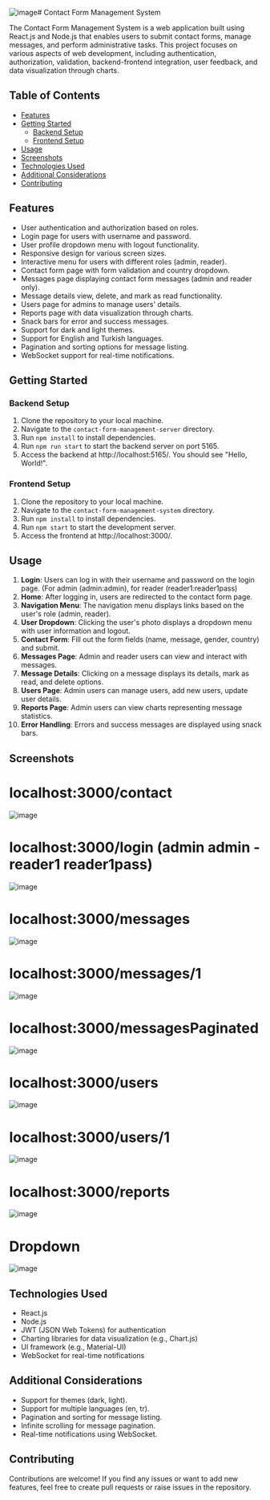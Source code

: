 ![image](https://github.com/bagdadiemre/contact-form-management-system_react-nodejs/assets/54630643/75e0573f-779e-4755-9a71-b23f041d2814)# Contact Form Management System

The Contact Form Management System is a web application built using React.js and Node.js that enables users to submit contact forms, manage messages, and perform administrative tasks. This project focuses on various aspects of web development, including authentication, authorization, validation, backend-frontend integration, user feedback, and data visualization through charts.

## Table of Contents

- [Features](#features)
- [Getting Started](#getting-started)
  - [Backend Setup](#backend-setup)
  - [Frontend Setup](#frontend-setup)
- [Usage](#usage)
- [Screenshots](#screenshots)
- [Technologies Used](#technologies-used)
- [Additional Considerations](#additional-considerations)
- [Contributing](#contributing)

## Features

- User authentication and authorization based on roles.
- Login page for users with username and password.
- User profile dropdown menu with logout functionality.
- Responsive design for various screen sizes.
- Interactive menu for users with different roles (admin, reader).
- Contact form page with form validation and country dropdown.
- Messages page displaying contact form messages (admin and reader only).
- Message details view, delete, and mark as read functionality.
- Users page for admins to manage users' details.
- Reports page with data visualization through charts.
- Snack bars for error and success messages.
- Support for dark and light themes.
- Support for English and Turkish languages.
- Pagination and sorting options for message listing.
- WebSocket support for real-time notifications.

## Getting Started

### Backend Setup

1. Clone the repository to your local machine.
2. Navigate to the `contact-form-management-server` directory.
3. Run `npm install` to install dependencies.
4. Run `npm run start` to start the backend server on port 5165.
5. Access the backend at http://localhost:5165/. You should see "Hello, World!".

### Frontend Setup

1. Clone the repository to your local machine.
2. Navigate to the `contact-form-management-system` directory.
3. Run `npm install` to install dependencies.
4. Run `npm start` to start the development server.
5. Access the frontend at http://localhost:3000/.

## Usage

1. **Login**: Users can log in with their username and password on the login page. (For admin (admin:admin), for reader (reader1:reader1pass)
2. **Home**: After logging in, users are redirected to the contact form page.
3. **Navigation Menu**: The navigation menu displays links based on the user's role (admin, reader).
4. **User Dropdown**: Clicking the user's photo displays a dropdown menu with user information and logout.
5. **Contact Form**: Fill out the form fields (name, message, gender, country) and submit.
6. **Messages Page**: Admin and reader users can view and interact with messages.
7. **Message Details**: Clicking on a message displays its details, mark as read, and delete options.
8. **Users Page**: Admin users can manage users, add new users, update user details.
9. **Reports Page**: Admin users can view charts representing message statistics.
10. **Error Handling**: Errors and success messages are displayed using snack bars.

## Screenshots

# localhost:3000/contact 
![image](https://github.com/bagdadiemre/contact-form-management-system_react-nodejs/assets/54630643/29c14dbd-d112-421d-8120-87920039f4b3)

# localhost:3000/login (admin admin - reader1 reader1pass)
![image](https://github.com/bagdadiemre/contact-form-management-system_react-nodejs/assets/54630643/fd1eb65f-11e4-4909-a4d5-fec49b1e30fe)

# localhost:3000/messages
![image](https://github.com/bagdadiemre/contact-form-management-system_react-nodejs/assets/54630643/d2f92c56-af51-4a2b-8fef-4c66ded1571d)

# localhost:3000/messages/1
![image](https://github.com/bagdadiemre/contact-form-management-system_react-nodejs/assets/54630643/e00002b8-730d-40d8-8630-279af60977f2)

# localhost:3000/messagesPaginated
![image](https://github.com/bagdadiemre/contact-form-management-system_react-nodejs/assets/54630643/eb14f774-f5e8-471f-b00e-d128e1e76780)

# localhost:3000/users
![image](https://github.com/bagdadiemre/contact-form-management-system_react-nodejs/assets/54630643/d45d1ad2-e035-4f67-9fd8-6694d064d510)

# localhost:3000/users/1
![image](https://github.com/bagdadiemre/contact-form-management-system_react-nodejs/assets/54630643/f5894d7e-5428-463a-8ac6-0a5d70b0feb7)

# localhost:3000/reports
![image](https://github.com/bagdadiemre/contact-form-management-system_react-nodejs/assets/54630643/10d7a7a5-fee7-4a27-bff1-6e245dd02d02)

# Dropdown 
![image](https://github.com/bagdadiemre/contact-form-management-system_react-nodejs/assets/54630643/b3932e14-e1ce-4715-9baa-0d957818e73b)


## Technologies Used

- React.js
- Node.js
- JWT (JSON Web Tokens) for authentication
- Charting libraries for data visualization (e.g., Chart.js)
- UI framework (e.g., Material-UI)
- WebSocket for real-time notifications

## Additional Considerations

- Support for themes (dark, light).
- Support for multiple languages (en, tr).
- Pagination and sorting for message listing.
- Infinite scrolling for message pagination.
- Real-time notifications using WebSocket.

## Contributing

Contributions are welcome! If you find any issues or want to add new features, feel free to create pull requests or raise issues in the repository.

